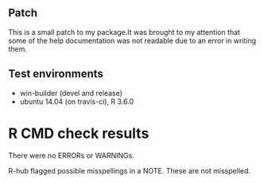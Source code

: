 ## Patch
This is a small patch to my package.It was brought to my attention that some of
the help documentation was not readable due to an error in writing them.

## Test environments
* win-builder (devel and release)
* ubuntu 14.04 (on travis-ci), R 3.6.0

# R CMD check results
There were no ERRORs or WARNINGs.

R-hub flagged possible misspellings in a NOTE. These are not misspelled.



